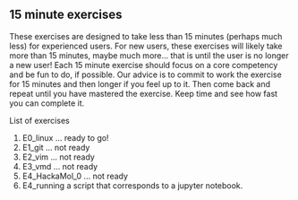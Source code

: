 ## 15 minute exercises

These exercises are designed to take less than 15 minutes (perhaps much less) for experienced users.  For new users, these exercises will likely take more than 15 minutes, maybe much more... that is until the user is no longer a new user!  Each 15 minute exercise should focus on a core competency and be fun to do, if possible.  Our advice is to commit to work the exercise for 15 minutes and then longer if you feel up to it.  Then come back and repeat until you have mastered the exercise. Keep time and see how fast you can complete it.

List of exercises
  1. E0_linux       ... ready to go!
  2. E1_git         ... not ready
  3. E2_vim         ... not ready
  4. E3_vmd         ... not ready
  5. E4_HackaMol_0  ... not ready
  6. E4_running a script that corresponds to a jupyter notebook.
